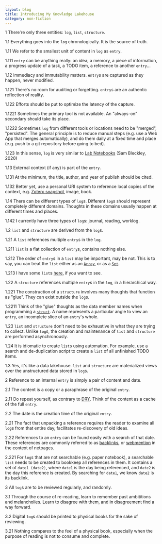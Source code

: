 ```yaml
---
layout: blog
title: Introducing My Knowledge Lakehouse
category: non-fiction
---
```


1 There're only three entities: `log`, `list`, `structure`.

1.1 Everything goes into the `log` chronologically. It is the source of truth.

1.11 We refer to the smallest unit of content in `log` as `entry`.

1.111 `entry` can be anything really: an idea, a memory, a piece of information, a progress update of a task, a TODO item, a reference to another `entry`...

1.12 Immediacy and immutability matters. `entry`s are captured as they happen, never modified.

1.121 There's no room for auditing or forgetting. `entry`s are an authentic reflection of reality.

1.122 Efforts should be put to optimize the latency of the capture.

1.1221 Sometimes the primary tool is not available. An "always-on" secondary should take its place.

1.1222 Sometimes `log` from different tools or locations need to be "merged", "persisted". The general principle is to reduce manual steps (e.g. use a Web App that merges automatically), and do them daily at a fixed time and place (e.g. push to a git repository before going to bed).

1.123 In this sense, `log` is very similar to [Lab Notebooks](https://sambleckley.com/writing/lab-notebooks.html) (Sam Bleckley, 2020)

1.13 External context (if any) is part of the `entry`.

1.131 At the minimum, the title, author, and year of publish should be cited.

1.132 Better yet, use a personal URI system to reference local copies of the context, e.g. [Zotero snapshot](https://www.zotero.org/support/adding_items_to_zotero#saving_webpages), image, book.

1.14 There can be different types of `log`s. Different `log`s should represent completely different domains. Thoughts in these domains usually happen at different times and places.

1.142 I currently have three types of `log`s: journal, reading, worklog.

1.2 `list` and `structure` are derived from the `log`s.

1.21 A `list` references multiple `entry`s in the `log`.

1.211 `list` is a flat collection of `entry`s, contains nothing else.

1.212 The order of `entry`s in a `list` may be important, may be not. This is to say, you can treat the `list` either as an [`Array`](https://en.wikipedia.org/wiki/Array_(data_structure)), or as a [`Set`](https://en.wikipedia.org/wiki/Set_(mathematics)).

1.213 I have some `list`s [here](/collection.html), if you want to see.

1.22 A `structure` references multiple `entry`s in the `log`, in a hierarchical way.

1.221 The construction of a `structure` involves many thoughts that function as "glue". They can exist outside the `log`s.

1.2211 Think of the "glue" thoughts as the data member names when programming a [`struct`](https://en.wikipedia.org/wiki/Struct_(C_programming_language)). A name represents a particular angle to view an `entry`, an incomplete slice of an `entry`'s whole.

1.23 `list` and `structure` don't need to be exhaustive in what they are trying to collect. Unlike `log`s, the creation and maintenance of `list` and `structure` are performed asynchronously.

1.24 It is idiomatic to create `list`s using automation. For example, use a search and de-duplication script to create a `list` of all unfinished TODO items.

1.3 Yes, it's like a data lakehouse. `list` and `structure` are materialized views over the unstructured data stored in `log`s.

2 Reference to an internal `entry` is simply a pair of content and date.

2.1 The content is a copy or a paraphrase of the original `entry`.

2.11 Do repeat yourself, as contrary to [DRY](https://en.wikipedia.org/wiki/Don%27t_repeat_yourself). Think of the content as a cache of the full `entry`.

2.2 The date is the creation time of the original `entry`.

2.21 The fact that unpacking a reference requires the reader to examine all `log`s from that entire day, facilitates re-discovery of old ideas.

2.22 References to an `entry` can be found easily with a search of that date. These references are commonly referred to as [backlinks](https://en.wikipedia.org/wiki/Backlink), or [webmention](https://www.w3.org/TR/webmention/) in the context of netpages.

2.221 For `log`s that are not searchable (e.g. paper notebook), a searchable `list` needs to be created to bookkeep all references in them. It contains a set of `date1 (date2)`, where `date1` is the day being referenced, and `date2` is the day this reference is created. By searching for `date1`, we know `date2` is its backlink.

3 All `log`s are to be reviewed regularly, and randomly.

3.1 Through the course of re-reading, learn to remember past ambititions and melancholies. Learn to disagree with them, and in disagreement find a way forward.

3.2 Digital `log`s should be printed to physical books for the sake of reviewing.

3.21 Nothing compares to the feel of a physical book, especially when the purpose of reading is not to consume and complete.
